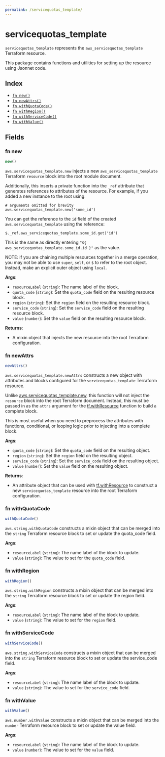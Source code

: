 ```yaml
---
permalink: /servicequotas_template/
---
```


# servicequotas_template

`servicequotas_template` represents the `aws_servicequotas_template` Terraform resource.



This package contains functions and utilities for setting up the resource using Jsonnet code.


## Index

* [`fn new()`](#fn-new)
* [`fn newAttrs()`](#fn-newattrs)
* [`fn withQuotaCode()`](#fn-withquotacode)
* [`fn withRegion()`](#fn-withregion)
* [`fn withServiceCode()`](#fn-withservicecode)
* [`fn withValue()`](#fn-withvalue)

## Fields

### fn new

```ts
new()
```


`aws.servicequotas_template.new` injects a new `aws_servicequotas_template` Terraform `resource`
block into the root module document.

Additionally, this inserts a private function into the `_ref` attribute that generates references to attributes of the
resource. For example, if you added a new instance to the root using:

    # arguments omitted for brevity
    aws.servicequotas_template.new('some_id')

You can get the reference to the `id` field of the created `aws.servicequotas_template` using the reference:

    $._ref.aws_servicequotas_template.some_id.get('id')

This is the same as directly entering `"${ aws_servicequotas_template.some_id.id }"` as the value.

NOTE: if you are chaining multiple resources together in a merge operation, you may not be able to use `super`, `self`,
or `$` to refer to the root object. Instead, make an explicit outer object using `local`.

**Args**:
  - `resourceLabel` (`string`): The name label of the block.
  - `quota_code` (`string`): Set the `quota_code` field on the resulting resource block.
  - `region` (`string`): Set the `region` field on the resulting resource block.
  - `service_code` (`string`): Set the `service_code` field on the resulting resource block.
  - `value` (`number`): Set the `value` field on the resulting resource block.

**Returns**:
- A mixin object that injects the new resource into the root Terraform configuration.


### fn newAttrs

```ts
newAttrs()
```


`aws.servicequotas_template.newAttrs` constructs a new object with attributes and blocks configured for the `servicequotas_template`
Terraform resource.

Unlike [aws.servicequotas_template.new](#fn-new), this function will not inject the `resource`
block into the root Terraform document. Instead, this must be passed in as the `attrs` argument for the
[tf.withResource](https://github.com/tf-libsonnet/core/tree/main/docs#fn-withresource) function to build a complete block.

This is most useful when you need to preprocess the attributes with functions, conditional, or looping logic prior to
injecting into a complete block.

**Args**:
  - `quota_code` (`string`): Set the `quota_code` field on the resulting object.
  - `region` (`string`): Set the `region` field on the resulting object.
  - `service_code` (`string`): Set the `service_code` field on the resulting object.
  - `value` (`number`): Set the `value` field on the resulting object.

**Returns**:
  - An attribute object that can be used with [tf.withResource](https://github.com/tf-libsonnet/core/tree/main/docs#fn-withresource) to construct a new `servicequotas_template` resource into the root Terraform configuration.


### fn withQuotaCode

```ts
withQuotaCode()
```

`aws.string.withQuotaCode` constructs a mixin object that can be merged into the `string`
Terraform resource block to set or update the quota_code field.



**Args**:
  - `resourceLabel` (`string`): The name label of the block to update.
  - `value` (`string`): The value to set for the `quota_code` field.


### fn withRegion

```ts
withRegion()
```

`aws.string.withRegion` constructs a mixin object that can be merged into the `string`
Terraform resource block to set or update the region field.



**Args**:
  - `resourceLabel` (`string`): The name label of the block to update.
  - `value` (`string`): The value to set for the `region` field.


### fn withServiceCode

```ts
withServiceCode()
```

`aws.string.withServiceCode` constructs a mixin object that can be merged into the `string`
Terraform resource block to set or update the service_code field.



**Args**:
  - `resourceLabel` (`string`): The name label of the block to update.
  - `value` (`string`): The value to set for the `service_code` field.


### fn withValue

```ts
withValue()
```

`aws.number.withValue` constructs a mixin object that can be merged into the `number`
Terraform resource block to set or update the value field.



**Args**:
  - `resourceLabel` (`string`): The name label of the block to update.
  - `value` (`number`): The value to set for the `value` field.
